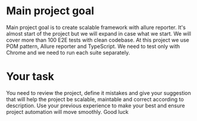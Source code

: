 # Main project goal
Main project goal is to create scalable framework with allure reporter. It's almost start of the project but we will expand in case what we start. We will cover more than 100 E2E tests with clean codebase.
At this project we use POM pattern, Allure reporter and TypeScript. We need to test only with Chrome and we need to run each suite separately.

# Your task
You need to review the project, define it mistakes and give your suggestion that will help the project be scalable, maintable and correct according to description. Use your previous experience to make your best and ensure project automation will move smoothly.
Good luck
